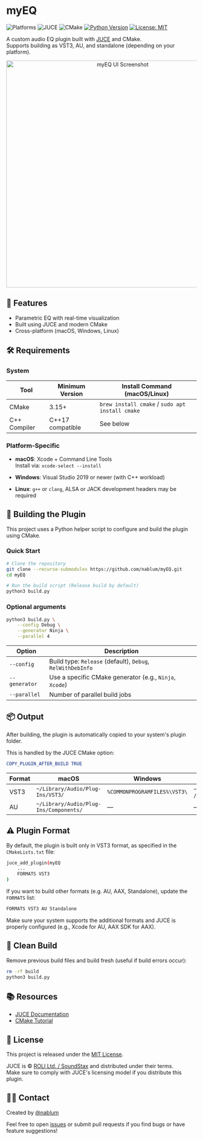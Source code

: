# myEQ

![Platforms](https://img.shields.io/badge/platform-macOS%20%7C%20Windows%20%7C%20Linux-brightgreen.svg)
![JUCE](https://img.shields.io/badge/made%20with-JUCE-brightgreen.svg)
![CMake](https://img.shields.io/badge/build%20system-CMake-blue.svg)
[![Python Version](https://img.shields.io/badge/python-3.6%2B-blue.svg)](https://www.python.org/)
[![License: MIT](https://img.shields.io/badge/License-MIT-yellow.svg)](LICENSE)

A custom audio EQ plugin built with [JUCE](https://juce.com) and CMake.  
Supports building as VST3, AU, and standalone (depending on your platform).

<p align="center">
  <img src="https://github-production-user-asset-6210df.s3.amazonaws.com/93061186/454814960-0066d071-6ecf-4eea-a9af-21fa915d239f.png?X-Amz-Algorithm=AWS4-HMAC-SHA256&X-Amz-Credential=AKIAVCODYLSA53PQK4ZA%2F20250613%2Fus-east-1%2Fs3%2Faws4_request&X-Amz-Date=20250613T101157Z&X-Amz-Expires=300&X-Amz-Signature=2df2b7612a241e6a84e1a8d583538349354ef9bc55f0ae9a25da29ff19a8d778&X-Amz-SignedHeaders=host" alt="myEQ UI Screenshot" width="600" />
</p>

## 🚀 Features

- Parametric EQ with real-time visualization
- Built using JUCE and modern CMake
- Cross-platform (macOS, Windows, Linux)

## 🛠️ Requirements

### System

| Tool       | Minimum Version | Install Command (macOS/Linux)             |
|------------|------------------|-------------------------------------------|
| CMake      | 3.15+             | `brew install cmake` / `sudo apt install cmake` |
| C++ Compiler | C++17 compatible | See below                                 |

### Platform-Specific

- **macOS**: Xcode + Command Line Tools  
  Install via: `xcode-select --install`
  
- **Windows**: Visual Studio 2019 or newer (with C++ workload)
  
- **Linux**: `g++` or `clang`, ALSA or JACK development headers may be required

## 🧪 Building the Plugin

This project uses a Python helper script to configure and build the plugin using CMake.

### Quick Start

```bash
# Clone the repository
git clone --recurse-submodules https://github.com/nablum/myEQ.git
cd myEQ

# Run the build script (Release build by default)
python3 build.py
```

### Optional arguments
```bash
python3 build.py \
    --config Debug \
    --generator Ninja \
    --parallel 4
```

| Option        | Description                                                |
| ------------- | ---------------------------------------------------------- |
| `--config`    | Build type: `Release` (default), `Debug`, `RelWithDebInfo` |
| `--generator` | Use a specific CMake generator (e.g., `Ninja`, `Xcode`)    |
| `--parallel`  | Number of parallel build jobs                              |

## 📦 Output

After building, the plugin is automatically copied to your system's plugin folder.

This is handled by the JUCE CMake option:

```cmake
COPY_PLUGIN_AFTER_BUILD TRUE
```
| Format | macOS                                  | Windows                      | Linux                          |
| ------ | -------------------------------------- | ---------------------------- | ------------------------------ |
| VST3   | `~/Library/Audio/Plug-Ins/VST3/`       | `%COMMONPROGRAMFILES%\VST3\` | `~/.vst3/` or `/usr/lib/vst3/` |
| AU     | `~/Library/Audio/Plug-Ins/Components/` | —                            | —                              |

## ⚠️ Plugin Format
By default, the plugin is built only in VST3 format, as specified in the `CMakeLists.txt` file:
```bash
juce_add_plugin(myEQ
    ...
    FORMATS VST3
)
```

If you want to build other formats (e.g. AU, AAX, Standalone), update the `FORMATS` list:

```bash
FORMATS VST3 AU Standalone
```
Make sure your system supports the additional formats and JUCE is properly configured (e.g., Xcode for AU, AAX SDK for AAX).

## 🧼 Clean Build
Remove previous build files and build fresh (useful if build errors occur):
```bash
rm -rf build
python3 build.py
```

## 📚 Resources

- [JUCE Documentation](https://docs.juce.com/)
- [CMake Tutorial](https://cmake.org/cmake/help/latest/guide/tutorial/index.html)

## 📄 License

This project is released under the [MIT License](LICENSE).

JUCE is © [ROLI Ltd. / SoundStax](https://juce.com) and distributed under their terms.  
Make sure to comply with JUCE's licensing model if you distribute this plugin.

## 🙋‍♂️ Contact

Created by [@nablum](https://github.com/nablum)

Feel free to open [issues](https://github.com/nablum/myEQ/issues) or submit pull requests if you find bugs or have feature suggestions!
